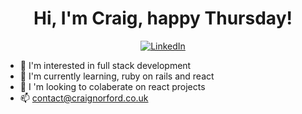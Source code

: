 <h1 align='center'>
    Hi, I'm Craig, happy Thursday!
</h1>

<p align='center'>

<a href="https://www.linkedin.com/in/craig-norford-9a33838a/">
    <img alt="LinkedIn" src="https://img.shields.io/badge/linkedin-%230077B5.svg?style=for-the-badge&logo=linkedin&logoColor=white"/>
</a>

</p>


- :eyes:  I'm interested in full stack development
- :seedling:  I'm currently learning, ruby on rails and react
- :revolving_hearts: I 'm looking to colaberate on react projects
- :mailbox:  contact@craignorford.co.uk